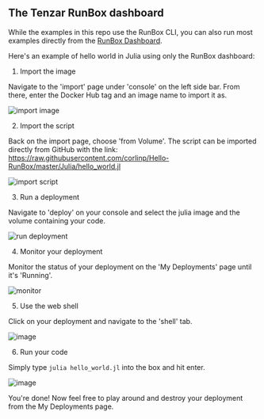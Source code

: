 ## The Tenzar RunBox dashboard

While the examples in this repo use the RunBox CLI, you can also run most examples directly from the [RunBox Dashboard](https://run.tenzar.com/deployments).

Here's an example of hello world in Julia using only the RunBox dashboard:

1. Import the image

Navigate to the 'import' page under 'console' on the left side bar. From there, enter the Docker Hub tag and an image name to import it as.

![import image](https://user-images.githubusercontent.com/5972540/42342349-ac4e4f6a-804a-11e8-90fd-e377d163ac54.png)

2. Import the script

Back on the import page, choose 'from Volume'. The script can be imported directly from GitHub with the link:  https://raw.githubusercontent.com/corlinp/Hello-RunBox/master/Julia/hello_world.jl

![import script](https://user-images.githubusercontent.com/5972540/42342419-dc44af16-804a-11e8-98d4-d6ab2f89666b.png)

3. Run a deployment

Navigate to 'deploy' on your console and select the julia image and the volume containing your code.

![run deployment](https://user-images.githubusercontent.com/5972540/42342136-1f99775c-804a-11e8-9bef-95e7227cba9f.png)

4. Monitor your deployment

Monitor the status of your deployment on the 'My Deployments' page until it's 'Running'.

![monitor](https://user-images.githubusercontent.com/5972540/42342477-0badf1fe-804b-11e8-9a18-31b8ea2aa5f2.png)

5. Use the web shell

Click on your deployment and navigate to the 'shell' tab.

![image](https://user-images.githubusercontent.com/5972540/42342551-46294b1c-804b-11e8-9d9e-3d869dedb2ee.png)

6. Run your code

Simply type `julia hello_world.jl` into the box and hit enter.

![image](https://user-images.githubusercontent.com/5972540/42342643-8dcc5676-804b-11e8-83e2-520f74d3110a.png)


You're done! Now feel free to play around and destroy your deployment from the My Deployments page.
